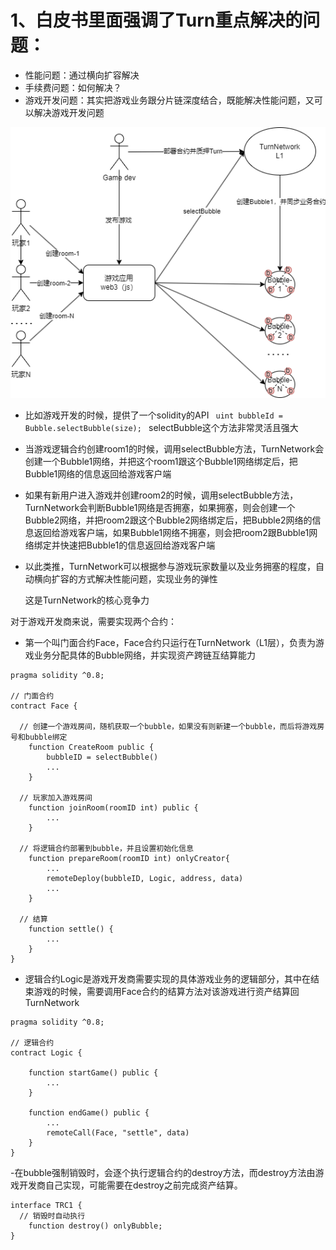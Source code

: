 # 1、白皮书里面强调了Turn重点解决的问题：
- 性能问题：通过横向扩容解决
- 手续费问题：如何解决？
- 游戏开发问题：其实把游戏业务跟分片链深度结合，既能解决性能问题，又可以解决游戏开发问题

![业务视图](selectbubble.png "业务视图")

- 比如游戏开发的时候，提供了一个solidity的API  `  uint bubbleId = Bubble.selectBubble(size);  `
selectBubble这个方法非常灵活且强大
- 当游戏逻辑合约创建room1的时候，调用selectBubble方法，TurnNetwork会创建一个Bubble1网络，并把这个room1跟这个Bubble1网络绑定后，把Bubble1网络的信息返回给游戏客户端
- 如果有新用户进入游戏并创建room2的时候，调用selectBubble方法，TurnNetwork会判断Bubble1网络是否拥塞，如果拥塞，则会创建一个Bubble2网络，并把room2跟这个Bubble2网络绑定后，把Bubble2网络的信息返回给游戏客户端，如果Bubble1网络不拥塞，则会把room2跟Bubble1网络绑定并快速把Bubble1的信息返回给游戏客户端
- 以此类推，TurnNetwork可以根据参与游戏玩家数量以及业务拥塞的程度，自动横向扩容的方式解决性能问题，实现业务的弹性

  这是TurnNetwork的核心竞争力

对于游戏开发商来说，需要实现两个合约：
- 第一个叫门面合约Face，Face合约只运行在TurnNetwork（L1层），负责为游戏业务分配具体的Bubble网络，并实现资产跨链互结算能力

```
pragma solidity ^0.8;

// 门面合约
contract Face {
	
  // 创建一个游戏房间，随机获取一个bubble，如果没有则新建一个bubble，而后将游戏房号和bubble绑定
	function CreateRoom public {
		bubbleID = selectBubble() 
		...
	}

  // 玩家加入游戏房间
	function joinRoom(roomID int) public {
		...
	}

  // 将逻辑合约部署到bubble，并且设置初始化信息
	function prepareRoom(roomID int) onlyCreator{
		...
		remoteDeploy(bubbleID, Logic, address, data)
		...
	}

  // 结算
	function settle() {
		...
	}
}
```

- 逻辑合约Logic是游戏开发商需要实现的具体游戏业务的逻辑部分，其中在结束游戏的时候，需要调用Face合约的结算方法对该游戏进行资产结算回TurnNetwork

```
pragma solidity ^0.8;

// 逻辑合约
contract Logic {
	
	function startGame() public {
		...
	}

	function endGame() public {
		...
		remoteCall(Face, "settle", data)
	}
}
```

-在bubble强制销毁时，会逐个执行逻辑合约的destroy方法，而destroy方法由游戏开发商自己实现，可能需要在destroy之前完成资产结算。

```
interface TRC1 {
  // 销毁时自动执行
	function destroy() onlyBubble;
}
```
